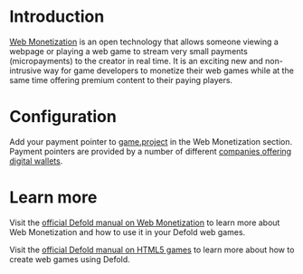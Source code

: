 # Introduction
[Web Monetization](https://webmonetization.org/) is an open technology that allows someone viewing a webpage or playing a web game to stream very small payments (micropayments) to the creator in real time. It is an exciting new and non-intrusive way for game developers to monetize their web games while at the same time offering premium content to their paying players.

# Configuration
Add your payment pointer to [game.project](defold://open?path=/game.project) in the Web Monetization section. Payment pointers are provided by a number of different [companies offering digital wallets](https://defold.com/manuals/web-monetization/#web-monetization-wallets).

# Learn more
Visit the [official Defold manual on Web Monetization](https://defold.com/manuals/web-monetization) to learn more about Web Monetization and how to use it in your Defold web games.

Visit the [official Defold manual on HTML5 games](https://defold.com/manuals/html5/) to learn more about how to create web games using Defold.
